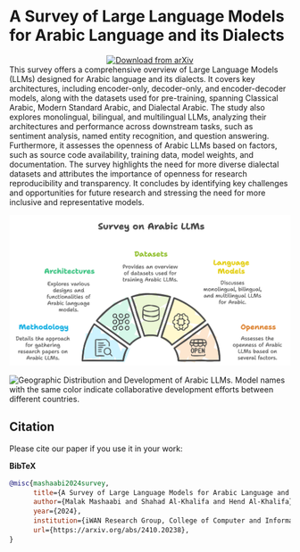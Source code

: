 # A Survey of Large Language Models for Arabic Language and its Dialects
<div align="center">
  <a href="https://arxiv.org/abs/2410.20238">
    <img src="https://img.shields.io/badge/arXiv-Paper%20Download-b31b1b.svg" alt="Download from arXiv">
  </a>
</div>
This survey offers a comprehensive overview of Large Language Models (LLMs) designed for Arabic language and its dialects. It covers key architectures, including encoder-only, decoder-only, and encoder-decoder models, along with the datasets used for pre-training, spanning Classical Arabic, Modern Standard Arabic, and Dialectal Arabic. The study also explores monolingual, bilingual, and multilingual LLMs, analyzing their architectures and performance across downstream tasks, such as sentiment analysis, named entity recognition, and question answering. Furthermore, it assesses the openness of Arabic LLMs based on factors, such as source code availability, training data, model weights, and documentation. The survey highlights the need for more diverse dialectal datasets and attributes the importance of openness for research reproducibility and transparency. It concludes by identifying key challenges and opportunities for future research and stressing the need for more inclusive and representative models.

![Arabic LLM Survey](https://github.com/iwan-rg/ArabicLLMs/blob/main/Arabic%20LLM%20Survey.png?raw=true)

![Geographic Distribution and Development of Arabic LLMs. Model names with the same color indicate collaborative development efforts between different countries.](https://github.com/iwan-rg/ArabicLLMs/blob/main/LLM%20Map.png?raw=true)

## Citation
Please cite our paper if you use it in your work:

**BibTeX**
```bibtex
@misc{mashaabi2024survey,
      title={A Survey of Large Language Models for Arabic Language and its Dialects}, 
      author={Malak Mashaabi and Shahad Al-Khalifa and Hend Al-Khalifa},
      year={2024},
      institution={iWAN Research Group, College of Computer and Information Sciences, King Saud University},
      url={https://arxiv.org/abs/2410.20238}, 
}
